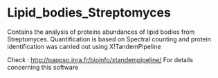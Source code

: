 # Lipid_bodies_Streptomyces
Contains the analysis of proteins abundances of lipid bodies from Streptomyces. 
Quantification is based on Spectral counting and protein identification was carried out using X!TandemPipeline

Check : http://pappso.inra.fr/bioinfo/xtandempipeline/
For details concerning this software